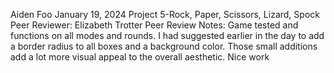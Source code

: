 Aiden Foo
January 19, 2024
Project 5-Rock, Paper, Scissors, Lizard, Spock
Peer Reviewer: Elizabeth Trotter
Peer Review Notes: Game tested and functions on all modes and rounds. I had suggested earlier in the day to add a border radius to all boxes and a background color. Those small additions add a lot more visual appeal to the overall aesthetic. Nice work
